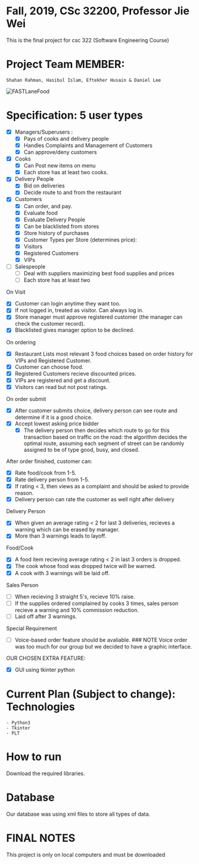 # Fall, 2019, CSc 32200, Professor Jie Wei
This is the final project for csc 322 (Software Engineering Course)  
# Project Team MEMBER:
    Shahan Rahman, Hasibul Islam, Eftekher Husain & Daniel Lee

![FASTLaneFood](https://user-images.githubusercontent.com/36207058/67982589-61ef1e00-fbf9-11e9-8c8c-397210670091.png)

# Specification: 5 user types
- [X] Managers/Superusers :
  - [X] Pays of cooks and delivery people
  - [X] Handles Complaints and Management of Customers
  - [X] Can approve/deny customers
- [X] Cooks
  - [X] Can Post new items on menu
  - [X] Each store has at least two cooks.
- [X] Delivery People
  - [X] Bid on deliveries
  - [X] Decide route to and from the restaurant
- [X] Customers
  - [X] Can order, and pay.
  - [X] Evaluate food
  - [X] Evaluate Delivery People
  - [X] Can be blacklisted from stores
  - [X] Store history of purchases
  - [X] Customer Types per Store (determines price):
  - [X] Visitors
  - [X] Registered Customers
  - [X] VIPs
- [ ] Salespeople
  - [ ] Deal with suppliers maximizing best food supplies and prices
  - [ ] Each store has at least two
  
On Visit
- [X] Customer can login anytime they want too.
- [X] If not logged in, treated as visitor. Can always log in.
- [X] Store manager must approve registered customer (the manager can check the customer record).
- [X] Blacklisted gives manager option to be declined.

On ordering
- [X] Restaurant Lists most relevant 3 food choices based on order history for VIPs and Registered Customer.
- [X] Customer can choose food.
- [X] Registered Customers recieve discounted prices.
- [X] VIPs are registered and get a discount.
- [X] Visitors can read but not post ratings.

On order submit
- [X] After customer submits choice, delivery person can see route and determine if it is a good choice.
- [X] Accept lowest asking price bidder
  - [X] The delivery person then decides which route to go for this transaction based on traffic on the road: the algorithm decides the optimal route, assuming each segment of street can be randomly assigned to be of type good, busy, and closed.

After order finished, customer can:
- [X] Rate food/cook from 1-5.
- [X] Rate delivery person from 1-5.
- [X] If rating < 3, then views as a complaint and should be asked to provide reason.
- [X] Delivery person can rate the customer as well right after delivery 

Delivery Person 
- [X] When given an average rating < 2 for last 3 deliveries, recieves a warning which can be erased by manager.
- [X] More than 3 warnings leads to layoff.

Food/Cook 
- [X] A food item recieving average rating < 2 in last 3 orders is dropped.
- [X] The cook whose food was dropped twice will be warned.
- [X] A cook with 3 warnings will be laid off.

Sales Person 
- [ ] When recieving 3 straight 5's, recieve 10% raise.
- [ ] If the supplies ordered complained by cooks 3 times, sales person recieve a warning and 10% commission reduction.
- [ ] Laid off after 3 warnings.

Special Requirement
- [ ] Voice-based order feature should be avaliable.
      ### NOTE
          Voice order was too much for our group but we decided to have a graphic interface. 

OUR CHOSEN EXTRA FEATURE:
- [X] GUI using tkinter python

# Current Plan (Subject to change): Technologies
    - Python3 
    - Tkinter
    - PLT

# How to run
Download the required libraries.

# Database
Our database was using xml files to store all types of data. 

# FINAL NOTES
This project is only on local computers and must be downloaded 
